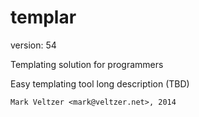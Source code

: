 templar
=======

version: 54

Templating solution for programmers

Easy templating tool long description (TBD)

	Mark Veltzer <mark@veltzer.net>, 2014
